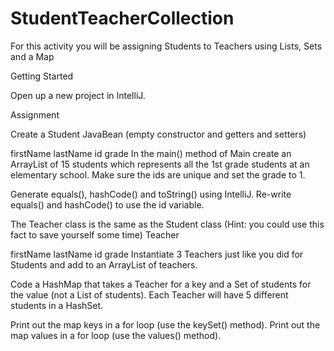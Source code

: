 # StudentTeacherCollection


For this activity you will be assigning Students to Teachers using Lists, Sets and a Map

Getting Started  

Open up a new project in IntelliJ.

Assignment  

Create a Student JavaBean (empty constructor and getters and setters)

firstName
lastName
id
grade
In the main() method of Main create an ArrayList of 15 students which represents all the 1st grade students at an elementary school. Make sure the ids are unique and set the grade to 1.

Generate equals(), hashCode() and toString() using IntelliJ. Re-write equals() and hashCode() to use the id variable.

The Teacher class is the same as the Student class (Hint: you could use this fact to save yourself some time) Teacher

firstName
lastName
id
grade
Instantiate 3 Teachers just like you did for Students and add to an ArrayList of teachers.

Code a HashMap that takes a Teacher for a key and a Set of students for the value (not a List of students). Each Teacher will have 5 different students in a HashSet.

Print out the map keys in a for loop (use the keySet() method). Print out the map values in a for loop (use the values() method).
